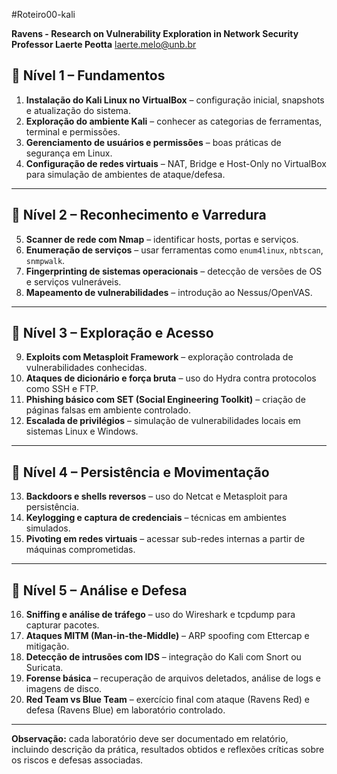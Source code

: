 #Roteiro00-kali


**Ravens - Research on Vulnerability Exploration in Network Security**
**Professor Laerte Peotta**
laerte.melo@unb.br

## 🔹 Nível 1 – Fundamentos
1. **Instalação do Kali Linux no VirtualBox** – configuração inicial, snapshots e atualização do sistema.
2. **Exploração do ambiente Kali** – conhecer as categorias de ferramentas, terminal e permissões.
3. **Gerenciamento de usuários e permissões** – boas práticas de segurança em Linux.
4. **Configuração de redes virtuais** – NAT, Bridge e Host-Only no VirtualBox para simulação de ambientes de ataque/defesa.

---

## 🔹 Nível 2 – Reconhecimento e Varredura
5. **Scanner de rede com Nmap** – identificar hosts, portas e serviços.
6. **Enumeração de serviços** – usar ferramentas como `enum4linux`, `nbtscan`, `snmpwalk`.
7. **Fingerprinting de sistemas operacionais** – detecção de versões de OS e serviços vulneráveis.
8. **Mapeamento de vulnerabilidades** – introdução ao Nessus/OpenVAS.

---

## 🔹 Nível 3 – Exploração e Acesso
9. **Exploits com Metasploit Framework** – exploração controlada de vulnerabilidades conhecidas.
10. **Ataques de dicionário e força bruta** – uso do Hydra contra protocolos como SSH e FTP.
11. **Phishing básico com SET (Social Engineering Toolkit)** – criação de páginas falsas em ambiente controlado.
12. **Escalada de privilégios** – simulação de vulnerabilidades locais em sistemas Linux e Windows.

---

## 🔹 Nível 4 – Persistência e Movimentação
13. **Backdoors e shells reversos** – uso do Netcat e Metasploit para persistência.
14. **Keylogging e captura de credenciais** – técnicas em ambientes simulados.
15. **Pivoting em redes virtuais** – acessar sub-redes internas a partir de máquinas comprometidas.

---

## 🔹 Nível 5 – Análise e Defesa
16. **Sniffing e análise de tráfego** – uso do Wireshark e tcpdump para capturar pacotes.
17. **Ataques MITM (Man-in-the-Middle)** – ARP spoofing com Ettercap e mitigação.
18. **Detecção de intrusões com IDS** – integração do Kali com Snort ou Suricata.
19. **Forense básica** – recuperação de arquivos deletados, análise de logs e imagens de disco.
20. **Red Team vs Blue Team** – exercício final com ataque (Ravens Red) e defesa (Ravens Blue) em laboratório controlado.

---

**Observação:** cada laboratório deve ser documentado em relatório, incluindo descrição da prática, resultados obtidos e reflexões críticas sobre os riscos e defesas associadas.
